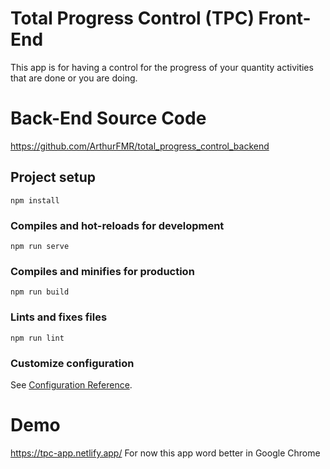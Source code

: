 # Total Progress Control (TPC) Front-End
This app is for having a control for the progress of your quantity activities that are done or you are doing.

# Back-End Source Code
https://github.com/ArthurFMR/total_progress_control_backend

## Project setup
```
npm install
```

### Compiles and hot-reloads for development
```
npm run serve
```

### Compiles and minifies for production
```
npm run build
```

### Lints and fixes files
```
npm run lint
```

### Customize configuration
See [Configuration Reference](https://cli.vuejs.org/config/).

# Demo
https://tpc-app.netlify.app/
For now this app word better in Google Chrome
